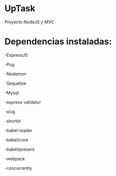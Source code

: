 # UpTask
Proyecto NodeJS y MVC

# Dependencias instaladas:

-ExpressJS 

-Pug

-Nodemon 

-Sequelize

-Mysql

-express validator

-slug

-shortid

-babel-loader

-babel/core

-babel/present

-webpack

-concurrently